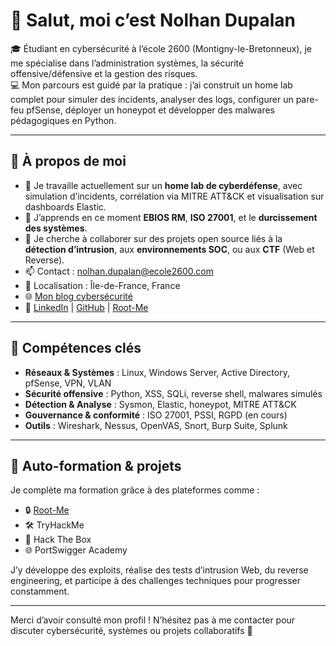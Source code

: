# 👋 Salut, moi c’est Nolhan Dupalan

🎓 Étudiant en cybersécurité à l’école 2600 (Montigny-le-Bretonneux), je me spécialise dans l’administration systèmes, la sécurité offensive/défensive et la gestion des risques.  
💻 Mon parcours est guidé par la pratique : j’ai construit un home lab complet pour simuler des incidents, analyser des logs, configurer un pare-feu pfSense, déployer un honeypot et développer des malwares pédagogiques en Python.

---

## 🚀 À propos de moi

- 🔭 Je travaille actuellement sur un **home lab de cyberdéfense**, avec simulation d’incidents, corrélation via MITRE ATT&CK et visualisation sur dashboards Elastic.
- 🌱 J’apprends en ce moment **EBIOS RM**, **ISO 27001**, et le **durcissement des systèmes**.
- 👯 Je cherche à collaborer sur des projets open source liés à la **détection d’intrusion**, aux **environnements SOC**, ou aux **CTF** (Web et Reverse).
- 📫 Contact : nolhan.dupalan@ecole2600.com  
- 📍 Localisation : Île-de-France, France  
- 🌐 [Mon blog cybersécurité](https://iamtherootx.github.io/IAMTHEROOT---Blog)  
- 🔗 [LinkedIn](https://www.linkedin.com/in/nolhan-dupalan/) | [GitHub](https://github.com/IAMTHEROOTx) | [Root-Me](https://www.root-me.org/IAMTHEROOT)

---

## 🧰 Compétences clés

- **Réseaux & Systèmes** : Linux, Windows Server, Active Directory, pfSense, VPN, VLAN  
- **Sécurité offensive** : Python, XSS, SQLi, reverse shell, malwares simulés  
- **Détection & Analyse** : Sysmon, Elastic, honeypot, MITRE ATT&CK  
- **Gouvernance & conformité** : ISO 27001, PSSI, RGPD (en cours)  
- **Outils** : Wireshark, Nessus, OpenVAS, Snort, Burp Suite, Splunk  

---

## 🧠 Auto-formation & projets

Je complète ma formation grâce à des plateformes comme :  
- 🔒 [Root-Me](https://www.root-me.org/IAMTHEROOT)  
- 🛠️ TryHackMe  
- 🧪 Hack The Box  
- 🌐 PortSwigger Academy

J’y développe des exploits, réalise des tests d’intrusion Web, du reverse engineering, et participe à des challenges techniques pour progresser constamment.

---

Merci d’avoir consulté mon profil ! N’hésitez pas à me contacter pour discuter cybersécurité, systèmes ou projets collaboratifs 🚀
